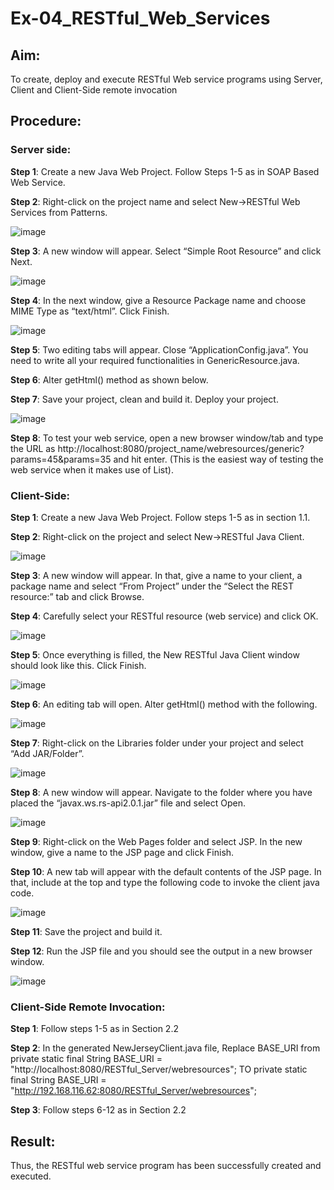 # Ex-04_RESTful_Web_Services
## Aim:

To create, deploy and execute RESTful Web service programs using Server, Client and Client-Side remote invocation
## Procedure:

### Server side:
**Step 1**: Create a new Java Web Project. Follow Steps 1-5 as in SOAP Based Web Service.

**Step 2**: Right-click on the project name and select New->RESTful Web Services from Patterns.

![image](https://github.com/Mena-Rossini/Ex-04_RESTful_Web_Services/assets/102855266/a45e9a94-15c0-4f25-8af8-0f9290928969)


**Step 3**: A new window will appear. Select “Simple Root Resource” and click Next.
 
![image](https://github.com/Mena-Rossini/Ex-04_RESTful_Web_Services/assets/102855266/8c46f626-a53a-4148-9f8d-ae227b1555e9)


**Step 4**: In the next window, give a Resource Package name and choose MIME Type as “text/html”. Click Finish.

![image](https://github.com/Mena-Rossini/Ex-04_RESTful_Web_Services/assets/102855266/ef5c6ada-0f70-4929-a730-1feb3c09a490)


**Step 5**: Two editing tabs will appear. Close “ApplicationConfig.java”. You need to write all your required functionalities in GenericResource.java.

**Step 6**: Alter getHtml() method as shown below.

**Step 7**: Save your project, clean and build it. Deploy your project.
 
![image](https://github.com/Mena-Rossini/Ex-04_RESTful_Web_Services/assets/102855266/5d8e1073-f6f0-4928-a147-bbef9be2bf06)

 


**Step 8**: To test your web service, open a new browser window/tab and type the URL as http://localhost:8080/project_name/webresources/generic?params=45&params=35 and hit enter. (This is the easiest way of testing the web service when it makes use of List).



### Client-Side:


**Step 1**: Create a new Java Web Project. Follow steps 1-5 as in section 1.1.

**Step 2**: Right-click on the project and select New->RESTful Java Client.

![image](https://github.com/Mena-Rossini/Ex-04_RESTful_Web_Services/assets/102855266/20d97d6f-d836-44f2-93a4-6e6aa3b170f6)


**Step 3**: A new window will appear. In that, give a name to your client, a package name and select “From Project” under the “Select the REST resource:” tab and click Browse. 

**Step 4**: Carefully select your RESTful resource (web service) and click OK.
 
![image](https://github.com/Mena-Rossini/Ex-04_RESTful_Web_Services/assets/102855266/823edd4e-02ac-470d-a01c-e8dedcf280f7)
 

**Step 5**: Once everything is filled, the New RESTful Java Client window should look like this. Click Finish.

![image](https://github.com/Mena-Rossini/Ex-04_RESTful_Web_Services/assets/102855266/03cc9db3-efac-4eda-b799-b71568ff9b6e)


**Step 6**: An editing tab will open. Alter getHtml() method with the following.

![image](https://github.com/Mena-Rossini/Ex-04_RESTful_Web_Services/assets/102855266/ea9a5ae2-b4dc-452b-ab30-2d950667f943)


**Step 7**: Right-click on the Libraries folder under your project and select “Add JAR/Folder”.

![image](https://github.com/Mena-Rossini/Ex-04_RESTful_Web_Services/assets/102855266/a16cae89-4de4-4826-9c67-3c281908a52d)


**Step 8**: A new window will appear. Navigate to the folder where you have placed the “javax.ws.rs-api2.0.1.jar” file and select Open.
 
 ![image](https://github.com/Mena-Rossini/Ex-04_RESTful_Web_Services/assets/102855266/d3ee7aab-f952-494a-a170-39cfa1e55379)


**Step 9**: Right-click on the Web Pages folder and select JSP. In the new window, give a name to the JSP page and click Finish.

**Step 10**: A new tab will appear with the default contents of the JSP page. In that, include at the top and type the following code to invoke the client java code.

![image](https://github.com/Mena-Rossini/Ex-04_RESTful_Web_Services/assets/102855266/0f4a44df-ab7c-42b0-a16b-03bc7edbedfb)


**Step 11**: Save the project and build it.

**Step 12**: Run the JSP file and you should see the output in a new browser window.
 
![image](https://github.com/Mena-Rossini/Ex-04_RESTful_Web_Services/assets/102855266/f495b738-83a4-452b-824e-9e7a81515133)



### Client-Side Remote Invocation:

**Step 1**: Follow steps 1-5 as in Section 2.2

**Step 2**: In the generated NewJerseyClient.java file, Replace BASE_URI from private static final String BASE_URI = "http://localhost:8080/RESTful_Server/webresources"; TO private static final String BASE_URI = "http://192.168.116.62:8080/RESTful_Server/webresources";

**Step 3**: Follow steps 6-12 as in Section 2.2


## Result:
 Thus, the RESTful web service program has been successfully created and executed.

